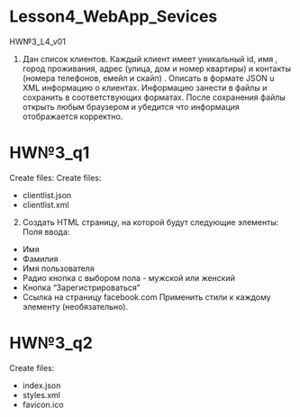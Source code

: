 # Lesson4_WebApp_Sevices
HW№3_L4_v01

1.	Дан список клиентов. Каждый клиент имеет уникальный id,  имя , город проживания, адрес (улица, дом и номер квартиры) и контакты (номера телефонов, емейл и скайп) . Описать в формате JSON u XML информацию о клиентах. Информацию занести в файлы и сохранить в соответствующих форматах. После сохранения файлы открыть любым браузером и убедится что информация отображается корректно. 

# HW№3_q1
Create files: Create files:
- clientlist.json
- clientlist.xml

2.	Создать HTML страницу, на которой будут следующие элементы: 
   Поля ввода: 
   -   Имя 
   -   Фамилия 
   -   Имя пользователя
   -   Радио кнопка с выбором пола - мужской или женский 
   -   Кнопка “Зарегистрироваться”
   -   Ссылка на страницу  facebook.com
Применить стили к каждому элементу (необязательно).

# HW№3_q2
Create files:
- index.json
- styles.xml
- favicon.ico
